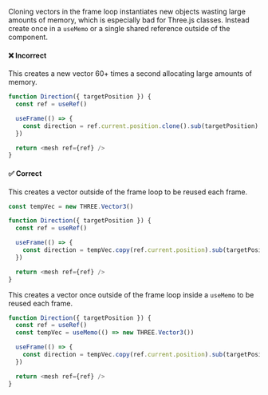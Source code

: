 Cloning vectors in the frame loop instantiates new objects wasting large amounts of memory,
which is especially bad for Three.js classes.
Instead create once in a `useMemo` or a single shared reference outside of the component.

#### ❌ Incorrect

This creates a new vector 60+ times a second allocating large amounts of memory.

```js
function Direction({ targetPosition }) {
  const ref = useRef()

  useFrame(() => {
    const direction = ref.current.position.clone().sub(targetPosition).normalize()
  })

  return <mesh ref={ref} />
}
```

#### ✅ Correct

This creates a vector outside of the frame loop to be reused each frame.

```js
const tempVec = new THREE.Vector3()

function Direction({ targetPosition }) {
  const ref = useRef()

  useFrame(() => {
    const direction = tempVec.copy(ref.current.position).sub(targetPosition).normalize()
  })

  return <mesh ref={ref} />
}
```

This creates a vector once outside of the frame loop inside a `useMemo` to be reused each frame.

```js
function Direction({ targetPosition }) {
  const ref = useRef()
  const tempVec = useMemo(() => new THREE.Vector3())

  useFrame(() => {
    const direction = tempVec.copy(ref.current.position).sub(targetPosition).normalize()
  })

  return <mesh ref={ref} />
}
```
